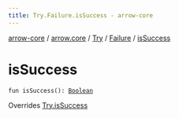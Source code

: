 ```yaml
---
title: Try.Failure.isSuccess - arrow-core
---
```


[arrow-core](../../../index.html) / [arrow.core](../../index.html) / [Try](../index.html) / [Failure](index.html) / [isSuccess](./is-success.html)

# isSuccess

`fun isSuccess(): `[`Boolean`](https://kotlinlang.org/api/latest/jvm/stdlib/kotlin/-boolean/index.html)

Overrides [Try.isSuccess](../is-success.html)

